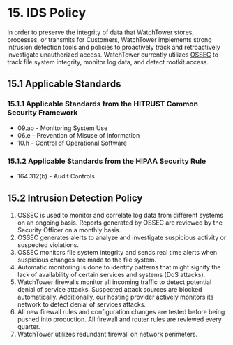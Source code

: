 # 15. IDS Policy

In order to preserve the integrity of data that WatchTower stores, processes, or transmits for Customers, WatchTower implements strong intrusion detection tools and policies to proactively track and retroactively investigate unauthorized access. WatchTower currently utilizes [OSSEC](http://www.ossec.net/) to track file system integrity, monitor log data, and detect rootkit access.

## 15.1 Applicable Standards

### 15.1.1 Applicable Standards from the HITRUST Common Security Framework

* 09.ab - Monitoring System Use
* 06.e - Prevention of Misuse of Information
* 10.h - Control of Operational Software

### 15.1.2 Applicable Standards from the HIPAA Security Rule

* 164.312(b) - Audit Controls

## 15.2 Intrusion Detection Policy

1. OSSEC is used to monitor and correlate log data from different systems on an ongoing basis. Reports generated by OSSEC are reviewed by the Security Officer on a monthly basis.
2. OSSEC generates alerts to analyze and investigate suspicious activity or suspected violations.
3. OSSEC monitors file system integrity and sends real time alerts when suspicious changes are made to the file system.
4. Automatic monitoring is done to identify patterns that might signify the lack of availability of certain services and systems (DoS attacks).
5. WatchTower firewalls monitor all incoming traffic to detect potential denial of service attacks. Suspected attack sources are blocked automatically. Additionally, our hosting provider actively monitors its network to detect denial of services attacks.
6. All new firewall rules and configuration changes are tested before being pushed into production. All firewall and router rules are reviewed every quarter.
7. WatchTower utilizes redundant firewall on network perimeters.
